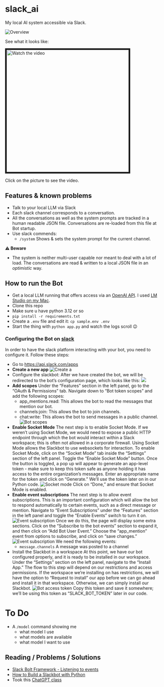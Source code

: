 # slack_ai

My local AI system accessible via Slack.

![Overview](overview.svg)

See what it looks like:

<a href="http://www.youtube.com/watch?feature=player_embedded&v=8y4jwXNwdSU" target="_blank">
 <img src="http://img.youtube.com/vi/8y4jwXNwdSU/hqdefault.jpg" alt="Watch the video" width="400" border="5" />
</a>

Click on the picture to see the video.

## Features & known problems

* Talk to your local LLM via Slack
* Each slack channel corresponds to a conversation.
* All the conversations as well as the system prompts are tracked in a human readable JSON file. Conversations are re-loaded from this file at Bot startup.
* Use slack commends:
  * `/system` Shows & sets the system prompt for the current channel.

**⚠️ Beware**
* The system is neither multi-user capable nor meant to deal with a lot of load. The conversations are read & written to a local JSON file in an *optimistic* way.

## How to run the Bot

* Get a local LLM running that offers access via an [OpenAI API](https://platform.openai.com/docs/api-reference/chat/create). I used [LM Studio on my Mac](https://lmstudio.ai).
* Clone this repo 
* Make sure u have python 3.12 or so
* `pip install -r requirements.txt`
* Create a `.env` file and edit it: `cp sample.env .env`
* Start the thing with `python app.py` and watch the logs scroll 😉

### Configuring the Bot on [slack](https://api.slack.com/apps)

In order to have the slack platform interacting with your bot, you need to configure it. Follow these steps:
* Go to https://api.slack.com/apps
* **Create a new app**
  ![Create a ](images/create-slack-app.png)
* Configure the slackbot: After we have created the bot, we will be redirected to the bot’s configuration page, which looks like this:
  ![](images/add-bot-user.png)
* **Add scopes**
  Under the “Features” section in the left panel, go to the “OAuth & Permissions” tab. Navigate down to “Bot token scopes” and add the following scopes:
  * app_mentions.read: This allows the bot to read the messages that mention our bot.
  * channels:join: This allows the bot to join channels.
  * chat:write: This allows the bot to send messages in a public channel.
  ![Bot scopes](images/bot_scopes.gif)
* **Enable Socket Mode**
  The next step is to enable Socket Mode. If we weren’t using Socket Mode, we would need to expose a public HTTP endpoint through which the bot would interact within a Slack workspace; this is often not allowed in a corporate firewall. Using Socket Mode allows the Slackbot to use websockets for interaction.
  To enable Socket Mode, click on the “Socket Mode” tab inside the “Settings” section of the left panel. Toggle the “Enable Socket Mode” button. Once the button is toggled, a pop up will appear to generate an app-level token - make sure to keep this token safe as anyone holding it has access to the entire organization’s messages.
  Enter an appropriate name for the token and click on “Generate.” We’ll use the token later on in our Python code.
  ![Socket mode](images/socket_mode.png)
  Click on “Done,” and ensure that Socket Mode is enabled.
* **Enable event subscriptions**
  The next step is to allow event subscriptions. This is an important configuration which will allow the bot to respond automatically to certain events, such as a direct message or mention. Navigate to “Event Subscriptions” under the “Features” section in the left panel and toggle the “Enable Events” switch to turn it on.
  ![Event subscription](images/event_subscription.png)
  Once we do this, the page will display some extra sections. Click on the “Subscribe to the bot events” section to expand it, and then click on “Add Bot User Event.” Choose the “app_mention” event from options to subscribe, and click on “save changes.”
  ![Event subscription](images/event_subscribe.png)
  We need the following events:
    * `message.channels` A message was posted to a channel
* Install the Slackbot in a workspace
  At this point, we have our bot configured properly, and it is ready to be installed in our workspace. Under the “Settings” section on the left panel, navigate to the “Install App.”
  The flow to this step will depend on our restrictions and access permissions. If the workspace we’re installing on has restrictions, we will have the option to “Request to install” our app before we can go ahead and install it in that workspace. Otherwise, we can simply install our Slackbot.
  ![Bot access token](images/copy-bot-access-token.png)
  Copy this token and save it somewhere; we’ll be using this token as “SLACK_BOT_TOKEN” later in our code. 



# To Do

* A `/model` command showing me 
  * what model I use
  * what models are available
  * what model I want to use

## Reading / Problems / Solutions

* [Slack Bolt Framework - Listening to events](https://slack.dev/bolt-python/concepts#event-listening)
* [How to Build a Slackbot with Python](https://www.kubiya.ai/resource-post/how-to-build-a-slackbot-with-python)
* Took this [ChatGPT class](https://gist.github.com/joeddav/a11e5cc0850f0e540324177a53b547ae)



